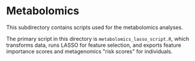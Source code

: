# Metabolomics

This subdirectory contains scripts used for the metabolomics analyses.

The primary script in this directory is `metabolomics_lasso_script.R`, which transforms data, runs LASSO for feature selection, and exports feature importance scores and metagenomics "risk scores" for individuals.
